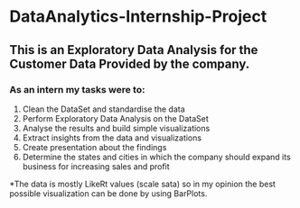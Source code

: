 # DataAnalytics-Internship-Project
## This is an Exploratory Data Analysis for the Customer Data Provided by the company.
### As an intern my tasks were to:

1. Clean the DataSet and standardise the data
1. Perform Exploratory Data Analysis on the DataSet
3. Analyse the results and build simple visualizations
4. Extract insights from the data and visualizations
5. Create presentation about the findings 
6. Determine the states and cities in which the company should expand its business for increasing sales and profit

*The data is mostly LikeRt values (scale sata) so in my opinion the best possible visualization can be done by using BarPlots.
